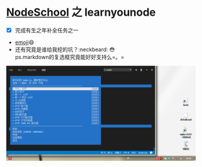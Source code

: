 # [NodeSchool](https://nodeschool.io) 之 learnyounode 
- [x] 完成有生之年补全任务之一
- [emoji](https://www.webpagefx.com/tools/emoji-cheat-sheet/):smile:
- 还有究竟是谁给我挖的坑？:neckbeard: :flushed:  
ps.markdown的复选框究竟能好好支持么=。=

![说明文本](200.png)